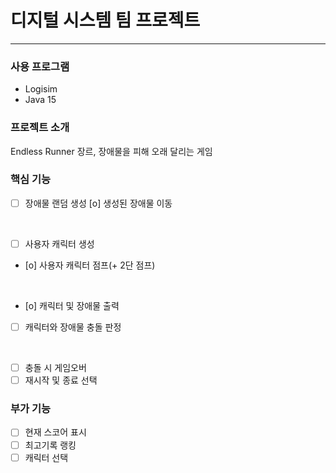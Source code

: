 # 디지털 시스템 팀 프로젝트
---
### 사용 프로그램
- Logisim  
- Java 15

### 프로젝트 소개
Endless Runner 장르, 장애물을 피해 오래 달리는 게임
### 핵심 기능
- [ ] 장애물 랜덤 생성
[o] 생성된 장애물 이동
<br>

- [ ] 사용자 캐릭터 생성
- [o] 사용자 캐릭터 점프(+ 2단 점프)  
<br>

- [o] 캐릭터 및 장애물 출력
- [ ] 캐릭터와 장애물 충돌 판정  
<br>

- [ ] 충돌 시 게임오버
- [ ] 재시작 및 종료 선택  

### 부가 기능
- [ ] 현재 스코어 표시  
- [ ] 최고기록 랭킹
- [ ] 캐릭터 선택
